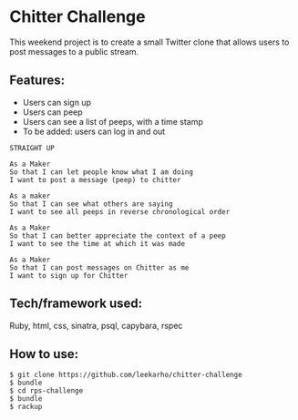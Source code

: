 Chitter Challenge
=================

This weekend project is to create a small Twitter clone that allows users to post messages to a public stream.

Features:
-------

* Users can sign up
* Users can peep
* Users can see a list of peeps, with a time stamp
* To be added: users can log in and out

```
STRAIGHT UP

As a Maker
So that I can let people know what I am doing  
I want to post a message (peep) to chitter

As a maker
So that I can see what others are saying  
I want to see all peeps in reverse chronological order

As a Maker
So that I can better appreciate the context of a peep
I want to see the time at which it was made

As a Maker
So that I can post messages on Chitter as me
I want to sign up for Chitter
```

Tech/framework used:
-----

Ruby, html, css, sinatra, psql, capybara, rspec

How to use:
------

```
$ git clone https://github.com/leekarho/chitter-challenge
$ bundle
$ cd rps-challenge
$ bundle
$ rackup
```
